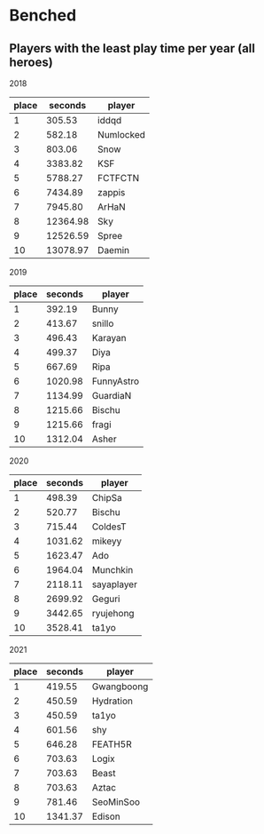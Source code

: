 # Benched

## Players with the least play time per year (all heroes)


2018

 | place | seconds  | player    |
|-------|----------|-----------|
|     1 |   305.53 | iddqd     |
|     2 |   582.18 | Numlocked |
|     3 |   803.06 | Snow      |
|     4 |  3383.82 | KSF       |
|     5 |  5788.27 | FCTFCTN   |
|     6 |  7434.89 | zappis    |
|     7 |  7945.80 | ArHaN     |
|     8 | 12364.98 | Sky       |
|     9 | 12526.59 | Spree     |
|    10 | 13078.97 | Daemin    |

2019

 | place | seconds | player     |
|-------|---------|------------|
|     1 |  392.19 | Bunny      |
|     2 |  413.67 | snillo     |
|     3 |  496.43 | Karayan    |
|     4 |  499.37 | Diya       |
|     5 |  667.69 | Ripa       |
|     6 | 1020.98 | FunnyAstro |
|     7 | 1134.99 | GuardiaN   |
|     8 | 1215.66 | Bischu     |
|     9 | 1215.66 | fragi      |
|    10 | 1312.04 | Asher      |

2020

 | place | seconds | player     |
|-------|---------|------------|
|     1 |  498.39 | ChipSa     |
|     2 |  520.77 | Bischu     |
|     3 |  715.44 | ColdesT    |
|     4 | 1031.62 | mikeyy     |
|     5 | 1623.47 | Ado        |
|     6 | 1964.04 | Munchkin   |
|     7 | 2118.11 | sayaplayer |
|     8 | 2699.92 | Geguri     |
|     9 | 3442.65 | ryujehong  |
|    10 | 3528.41 | ta1yo      |

2021

 | place | seconds | player     |
|-------|---------|------------|
|     1 |  419.55 | Gwangboong |
|     2 |  450.59 | Hydration  |
|     3 |  450.59 | ta1yo      |
|     4 |  601.56 | shy        |
|     5 |  646.28 | FEATH5R    |
|     6 |  703.63 | Logix      |
|     7 |  703.63 | Beast      |
|     8 |  703.63 | Aztac      |
|     9 |  781.46 | SeoMinSoo  |
|    10 | 1341.37 | Edison     |
